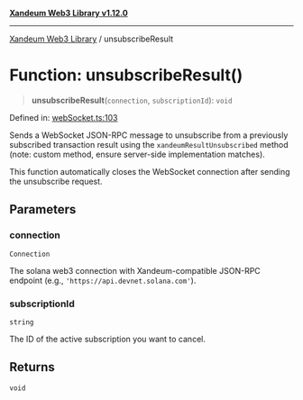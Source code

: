 [**Xandeum Web3 Library v1.12.0**](../README.md)

***

[Xandeum Web3 Library](../globals.md) / unsubscribeResult

# Function: unsubscribeResult()

> **unsubscribeResult**(`connection`, `subscriptionId`): `void`

Defined in: [webSocket.ts:103](https://github.com/Xandeum/test_web3/blob/main/src/webSocket.ts#L103)

Sends a WebSocket JSON-RPC message to unsubscribe from a previously subscribed transaction result
using the `xandeumResultUnsubscribed` method (note: custom method, ensure server-side implementation matches).

This function automatically closes the WebSocket connection after sending the unsubscribe request.

## Parameters

### connection

`Connection`

The solana web3 connection with Xandeum-compatible JSON-RPC endpoint (e.g., `'https://api.devnet.solana.com'`).

### subscriptionId

`string`

The ID of the active subscription you want to cancel.

## Returns

`void`
